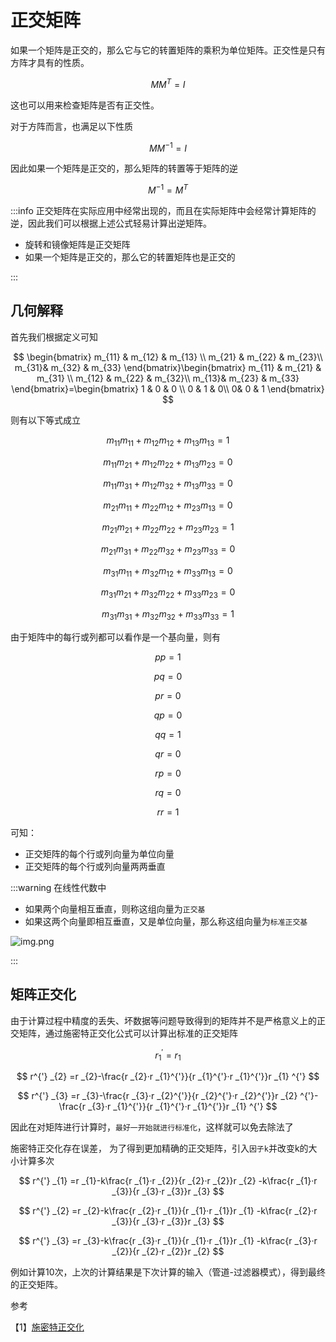 # 正交矩阵

如果一个矩阵是正交的，那么它与它的转置矩阵的乘积为单位矩阵。正交性是只有方阵才具有的性质。

$$
MM^{T} =I
$$

这也可以用来检查矩阵是否有正交性。

对于方阵而言，也满足以下性质

$$
MM^{-1} =I
$$

因此如果一个矩阵是正交的，那么矩阵的转置等于矩阵的逆

$$
M^{-1}= M^{T}
$$

:::info
正交矩阵在实际应用中经常出现的，而且在实际矩阵中会经常计算矩阵的逆，因此我们可以根据上述公式轻易计算出逆矩阵。

- 旋转和镜像矩阵是正交矩阵
- 如果一个矩阵是正交的，那么它的转置矩阵也是正交的

:::

## 几何解释

首先我们根据定义可知

$$
\begin{bmatrix}
m_{11}  &  m_{12} & m_{13} \\
m_{21} &  m_{22} &  m_{23}\\
m_{31}& m_{32}  & m_{33}
\end{bmatrix}\begin{bmatrix}
m_{11}  &  m_{21} & m_{31} \\
m_{12} &  m_{22} &  m_{32}\\
m_{13}& m_{23}  & m_{33}
\end{bmatrix}=\begin{bmatrix}
1  &  0 & 0 \\
0 &  1 &  0\\
0& 0 & 1
\end{bmatrix}
$$

则有以下等式成立

$$
m_{11} m_{11}+  m_{12} m_{12}+ m_{13} m_{13}=1
$$

$$
m_{11} m_{21}+  m_{12} m_{22}+ m_{13} m_{23}=0
$$

$$
m_{11} m_{31}+  m_{12} m_{32}+ m_{13} m_{33}=0
$$

$$
m_{21} m_{11}+  m_{22} m_{12}+ m_{23} m_{13}=0
$$

$$
m_{21} m_{21}+  m_{22} m_{22}+ m_{23} m_{23}=1
$$

$$
m_{21} m_{31}+  m_{22} m_{32}+ m_{23} m_{33}=0
$$

$$
m_{31} m_{11}+  m_{32} m_{12}+ m_{33} m_{13}=0
$$

$$
m_{31} m_{21}+  m_{32} m_{22}+ m_{33} m_{23}=0
$$

$$
m_{31} m_{31}+  m_{32} m_{32}+ m_{33} m_{33}=1
$$

由于矩阵中的每行或列都可以看作是一个基向量，则有

$$
pp=1
$$

$$
pq=0
$$

$$
pr=0
$$

$$
qp=0
$$

$$
qq=1
$$

$$
qr=0
$$

$$
rp=0
$$

$$
rq=0
$$

$$
rr=1
$$

可知：

- 正交矩阵的每个行或列向量为单位向量
- 正交矩阵的每个行或列向量两两垂直

:::warning
在线性代数中

- 如果两个向量相互垂直，则称这组向量为`正交基`
- 如果这两个向量即相互垂直，又是单位向量，那么称这组向量为`标准正交基`

![img.png](/imgs/computes-course/orthogonal.png)

:::

## 矩阵正交化

由于计算过程中精度的丢失、坏数据等问题导致得到的矩阵并不是严格意义上的正交矩阵，通过施密特正交化公式可以计算出标准的正交矩阵

$$
r^{'} _{1} =r _{1}
$$

$$
r^{'} _{2} =r _{2}-\frac{r _{2}·r _{1}^{'}}{r _{1}^{'}·r _{1}^{'}}r _{1}  ^{'}
$$

$$
r^{'} _{3} =r _{3}-\frac{r _{3}·r _{2}^{'}}{r _{2}^{'}·r _{2}^{'}}r _{2}  ^{'}-\frac{r _{3}·r _{1}^{'}}{r _{1}^{'}·r _{1}^{'}}r _{1}  ^{'}
$$

因此在对矩阵进行计算时，`最好一开始就进行标准化`，这样就可以免去除法了

施密特正交化存在误差， 为了得到更加精确的正交矩阵，引入`因子k`并改变k的大小计算多次

$$
r^{'} _{1} =r _{1}-k\frac{r _{1}·r _{2}}{r _{2}·r _{2}}r _{2} -k\frac{r _{1}·r _{3}}{r _{3}·r _{3}}r _{3}
$$

$$
r^{'} _{2} =r _{2}-k\frac{r _{2}·r _{1}}{r _{1}·r _{1}}r _{1} -k\frac{r _{2}·r _{3}}{r _{3}·r _{3}}r _{3}
$$

$$
r^{'} _{3} =r _{3}-k\frac{r _{3}·r _{1}}{r _{1}·r _{1}}r _{1} -k\frac{r _{3}·r _{2}}{r _{2}·r _{2}}r _{2}
$$

例如计算10次，上次的计算结果是下次计算的输入（管道-过滤器模式），得到最终的正交矩阵。

参考

【1】[施密特正交化](https://www.matongxue.com/parts/4664/)

